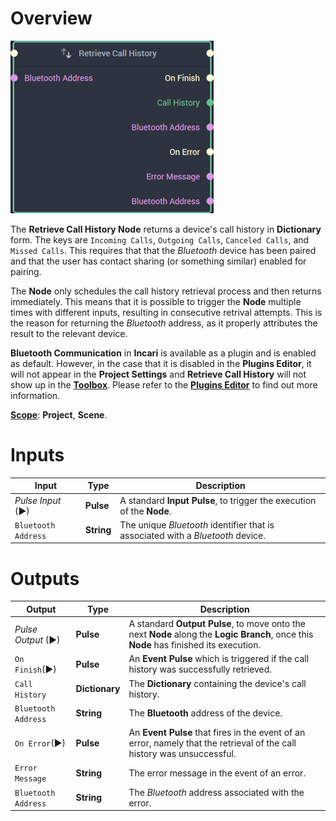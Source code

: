 
# Overview

![The Retrieve Call History Node.](../../../.gitbook/assets/retrievecallhistorynode20241.png)

The **Retrieve Call History Node** returns a device's call history in **Dictionary** form. The keys are `Incoming Calls`, `Outgoing Calls`, `Canceled Calls`, and `Missed Calls`. This requires that that the *Bluetooth* device has been paired and that the user has contact sharing (or something similar) enabled for pairing.

The **Node** only schedules the call history retrieval process and then returns immediately. This means that it is possible to trigger the **Node** multiple times with different inputs, resulting in consecutive retrival attempts. This is the reason for returning the *Bluetooth* address, as it properly attributes the result to the relevant device. 

**Bluetooth Communication** in **Incari** is available as a plugin and is enabled as default. However, in the case that it is disabled in the **Plugins Editor**, it will not appear in the **Project Settings** and **Retrieve Call History** will not show up in the [**Toolbox**](../../overview.md). Please refer to the [**Plugins Editor**](../../../modules/plugins/README.md) to find out more information.

[**Scope**](../../overview.md#scopes): **Project**, **Scene**.


# Inputs

|Input|Type|Description|
|---|---|---|
|*Pulse Input* (►)|**Pulse**|A standard **Input Pulse**, to trigger the execution of the **Node**.|
|`Bluetooth Address`|**String**|The unique *Bluetooth* identifier that is associated with a *Bluetooth* device.|

# Outputs

|Output|Type|Description|
|---|---|---|
|*Pulse Output* (►)|**Pulse**|A standard **Output Pulse**, to move onto the next **Node** along the **Logic Branch**, once this **Node** has finished its execution.|
|`On Finish`(►)|**Pulse**|An **Event Pulse** which is triggered if the call history was successfully retrieved.|
|`Call History`|**Dictionary**|The **Dictionary** containing the device's call history.|
|`Bluetooth Address`|**String**|The **Bluetooth** address of the device.|
|`On Error`(►)|**Pulse**|An **Event Pulse** that fires in the event of an error, namely that the retrieval of the call history was unsuccessful.|
|`Error Message`|**String**|The error message in the event of an error.|
|`Bluetooth Address`|**String**|The *Bluetooth* address associated with the error.|

